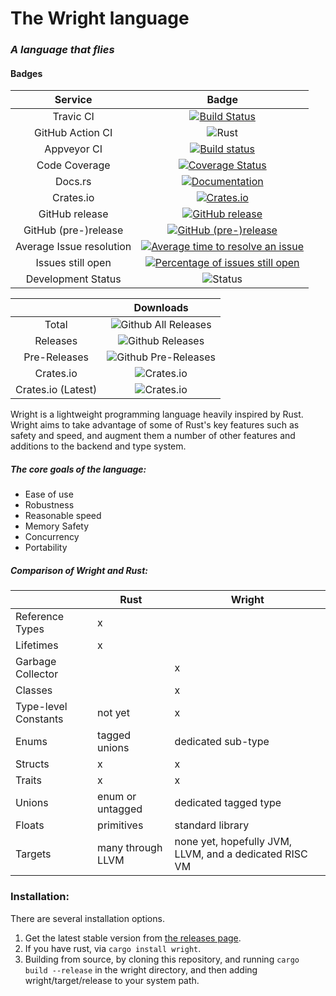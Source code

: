# The Wright language
### *A language that flies*
#### Badges
| Service | Badge |
|:---:|:---:|
| Travic CI | [![Build Status](https://travis-ci.org/Wright-Language-Developers/Wright-lang.svg?branch=master)](https://travis-ci.org/Wright-Language-Developers/Wright-lang) |
| GitHub Action CI | ![Rust](https://github.com/Wright-Language-Developers/Wright-lang/workflows/Rust/badge.svg?branch=master) |
| Appveyor CI | [![Build status](https://ci.appveyor.com/api/projects/status/kh76mn7ly95kish3?svg=true)](https://ci.appveyor.com/project/Alfriadox/wright-lang) |
| Code Coverage | [![Coverage Status](https://coveralls.io/repos/github/Wright-Language-Developers/Wright-lang/badge.svg?branch=master)](https://coveralls.io/github/Wright-Language-Developers/Wright-lang?branch=master) |
| Docs.rs | [![Documentation](https://docs.rs/wright/badge.svg)](https://docs.rs/wright) |
| Crates.io | [![Crates.io](https://img.shields.io/crates/v/wright.svg)](https://crates.io/crates/wright) |
| GitHub release | [![GitHub release](https://img.shields.io/github/release/Wright-Language-Developers/Wright-lang.svg)](https://github.com/Wright-Language-Developers/Wright-lang/releases) |
| GitHub (pre-)release | [![GitHub (pre-)release](https://img.shields.io/github/release/Wright-Language-Developers/Wright-lang/all.svg)](https://github.com/Wright-Language-Developers/Wright-lang/releases) |
| Average Issue resolution | [![Average time to resolve an issue](http://isitmaintained.com/badge/resolution/Wright-Language-Developers/Wright-lang.svg)](https://isitmaintained.com/project/Wright-Language-Developers/Wright-lang "Average time to resolve an issue") |
| Issues still open | [![Percentage of issues still open](http://isitmaintained.com/badge/open/Wright-Language-Developers/Wright-lang.svg)](https://isitmaintained.com/project/Wright-Language-Developers/Wright-lang "Percentage of issues still open") |
| Development Status | ![Status](https://img.shields.io/badge/status-actively--developed-green.svg) |

|  | Downloads|
|:---:|:---:|
| Total |![Github All Releases](https://img.shields.io/github/downloads/Wright-Language-Developers/Wright-lang/total.svg) |
| Releases | ![Github Releases](https://img.shields.io/github/downloads/Wright-Language-Developers/Wright-lang/latest/total.svg) |
| Pre-Releases| ![Github Pre-Releases](https://img.shields.io/github/downloads-pre/Wright-Language-Developers/Wright-lang/latest/total.svg) |
| Crates.io | ![Crates.io](https://img.shields.io/crates/d/wright.svg) |
| Crates.io (Latest) | ![Crates.io](https://img.shields.io/crates/dv/wright.svg) |


Wright is a lightweight programming language heavily inspired by Rust. Wright aims to take advantage of some of 
Rust's key features such as safety and speed, and augment them a number of other features and additions to the
backend and type system.

##### The core goals of the language:
* Ease of use
* Robustness
* Reasonable speed
* Memory Safety
* Concurrency
* Portability

##### Comparison of Wright and Rust:
|               |Rust |Wright|
|:---           | --- | ---|
|Reference Types| x ||
|Lifetimes |x||
|Garbage Collector ||x|
|Classes | |x|
|Type-level Constants |not yet|x|
|Enums |tagged unions | dedicated sub-type|
|Structs |x|x|
|Traits |x|x
|Unions |enum or untagged | dedicated tagged type
|Floats | primitives | standard library |
|Targets| many through LLVM | none yet, hopefully JVM, LLVM, and a dedicated RISC VM 


### Installation:
There are several installation options.
1. Get the latest stable version from [the releases page](https://github.com/Wright-Language-Developers/Wright-lang/releases).
2. If you have rust, via `cargo install wright`.
3. Building from source, by cloning this repository, and running `cargo build --release` in the wright directory, and 
then adding wright/target/release to your system path.
